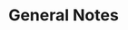 ---
title: General Notes
position: 1
main_message: All API methods, if not specified otherwise explicitly, are served with <span class="q6-blue-text">api.qencode.com</span> host.<br> Although the API methods described below accept <b>POST</b> params as <b>application/x-www-form-urlencoded</b> and return <b>JSON</b>.<br> In case of <b style="color:red;">FAILURE</b> during method call response contains 'error' param set to value greater 0 (error code). In case of <b style="color:#41c186;">SUCCESS</b>, the response contains 'error' param set to 0.

---